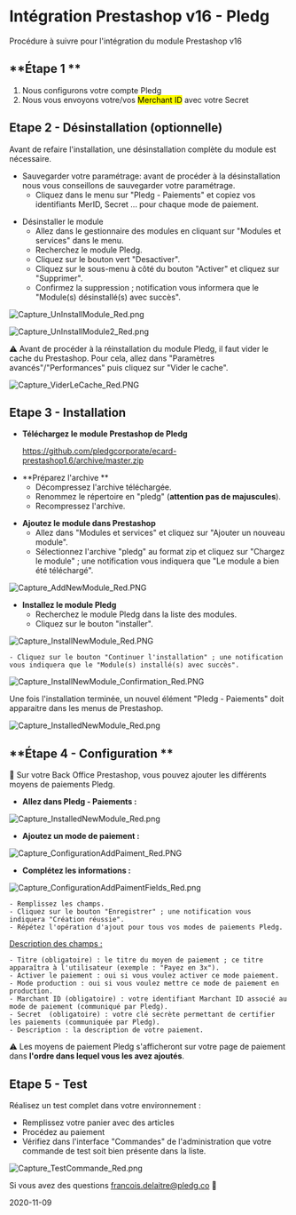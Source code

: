 # Intégration Prestashop v16 - Pledg

Procédure à suivre pour l'intégration du module Prestashop v16

## **Étape 1 **

1. Nous configurons votre compte Pledg
1. Nous vous envoyons votre/vos <mark>Merchant ID</mark> avec votre Secret

## Etape 2 - Désinstallation (optionnelle)

Avant de refaire l'installation, une désinstallation complète du module est nécessaire.

- Sauvegarder votre paramétrage: avant de procéder à la désinstallation nous vous conseillons de sauvegarder votre paramétrage.
  - Cliquez dans le menu sur "Pledg - Paiements" et copiez vos identifiants MerID, Secret ... pour chaque mode de paiement.

* Désinstaller le module
  - Allez dans le gestionnaire des modules en cliquant sur "Modules et services" dans le menu.
  - Recherchez le module Pledg.
  - Cliquez sur le bouton vert "Desactiver".
  - Cliquez sur le sous-menu à côté du bouton "Activer" et cliquez sur "Supprimer".
  - Confirmez la suppression ; notification vous informera que le "Module(s) désinstallé(s) avec succès".

![Capture_UnInstallModule_Red.png](https://storage.googleapis.com/slite-api-files-production/files/IRZjGiN~EW/9010e5b6-d143-4f3d-98e0-a32a7580f16b/Capture_UnInstallModule_Red.png)

![Capture_UnInstallModule2_Red.png](https://storage.googleapis.com/slite-api-files-production/files/IRZjGiN~EW/88772f17-8f58-4e8a-aa6b-c64765529aae/Capture_UnInstallModule2_Red.png)

⚠️ Avant de procéder à la réinstallation du module Pledg, il faut vider le cache du Prestashop. Pour cela, allez dans "Paramètres avancés"/"Performances" puis cliquez sur "Vider le cache".

![Capture_ViderLeCache_Red.PNG](https://storage.googleapis.com/slite-api-files-production/files/IRZjGiN~EW/061493f9-70f4-4ecb-9b62-5cc5a694149e/Capture_ViderLeCache_Red.PNG)

## **Etape 3 - Installation**

- **Téléchargez le module Prestashop de Pledg**

  https://github.com/pledgcorporate/ecard-prestashop1.6/archive/master.zip

* **Préparez l'archive **
  - Décompressez l'archive téléchargée.
  - Renommez le répertoire en "pledg" (**attention pas de majuscules**).
  - Recompressez l'archive.

- **Ajoutez le module dans Prestashop**
  - Allez dans "Modules et services" et cliquez sur "Ajouter un nouveau module".
  - Sélectionnez l'archive "pledg" au format zip et cliquez sur "Chargez le module" ; une notification vous indiquera que "Le module a bien été téléchargé".

![Capture_AddNewModule_Red.PNG](https://storage.googleapis.com/slite-api-files-production/files/IRZjGiN~EW/996e5b89-f14f-4ba5-990c-03c20859f9ad/Capture_AddNewModule_Red.PNG)

- **Installez le module Pledg**
  - Recherchez le module Pledg dans la liste des modules.
  - Cliquez sur le bouton "installer".

![Capture_InstallNewModule_Red.PNG](https://storage.googleapis.com/slite-api-files-production/files/IRZjGiN~EW/218d8a4e-4833-4939-b8c1-be48b055f499/Capture_InstallNewModule_Red.PNG)

    - Cliquez sur le bouton "Continuer l'installation" ; une notification vous indiquera que le "Module(s) installé(s) avec succès".

![Capture_InstallNewModule_Confirmation_Red.PNG](https://storage.googleapis.com/slite-api-files-production/files/IRZjGiN~EW/069c0740-ed5b-48a6-a5ce-b9217b3492ac/Capture_InstallNewModule_Confirmation_Red.PNG)

Une fois l'installation terminée, un nouvel élément "Pledg - Paiements" doit apparaitre dans les menus de Prestashop.

![Capture_InstalledNewModule_Red.png](https://storage.googleapis.com/slite-api-files-production/files/IRZjGiN~EW/14e75310-7192-4534-8fa7-70a23cd749aa/Capture_InstalledNewModule_Red.png)

## **Étape 4 - Configuration **

🔧 Sur votre Back Office Prestashop, vous pouvez ajouter les différents moyens de paiements Pledg.

- **Allez dans Pledg - Paiements :**

![Capture_InstalledNewModule_Red.png](https://storage.googleapis.com/slite-api-files-production/files/IRZjGiN~EW/b1170405-f81d-4eee-8f9f-06d806346703/Capture_InstalledNewModule_Red.png)

- **Ajoutez un mode de paiement :**

![Capture_ConfigurationAddPaiment_Red.PNG](https://storage.googleapis.com/slite-api-files-production/files/IRZjGiN~EW/bdd07499-d20b-4ab7-b7d4-0b8fbc2b557b/Capture_ConfigurationAddPaiment_Red.PNG)

- **Complétez les informations :**

![Capture_ConfigurationAddPaimentFields_Red.png](https://storage.googleapis.com/slite-api-files-production/files/IRZjGiN~EW/fd761524-04cc-421a-a68a-5c02dc4eb6e2/Capture_ConfigurationAddPaimentFields_Red.png)

    - Remplissez les champs.
    - Cliquez sur le bouton "Enregistrer" ; une notification vous indiquera "Création réussie".
    - Répétez l'opération d'ajout pour tous vos modes de paiements Pledg.

<u>Description des champs :</u>

    - Titre (obligatoire) : le titre du moyen de paiement ; ce titre apparaîtra à l'utilisateur (exemple : "Payez en 3x").
    - Activer le paiement : oui si vous voulez activer ce mode paiement.
    - Mode production : oui si vous voulez mettre ce mode de paiement en production.
    - Marchant ID (obligatoire) : votre identifiant Marchant ID associé au mode de paiement (communiqué par Pledg).
    - Secret  (obligatoire) : votre clé secrète permettant de certifier les paiements (communiquée par Pledg).
    - Description : la description de votre paiement.

⚠️ Les moyens de paiement Pledg s'afficheront sur votre page de paiement dans **l'ordre dans lequel vous les avez ajoutés**.

## Etape 5 - Test

Réalisez un test complet dans votre environnement :

- Remplissez votre panier avec des articles
- Procédez au paiement
- Vérifiez dans l'interface "Commandes" de l'administration que votre commande de test soit bien présente dans la liste.

![Capture_TestCommande_Red.png](https://storage.googleapis.com/slite-api-files-production/files/IRZjGiN~EW/5a348b10-bce0-4e62-ac69-004dba37793f/Capture_TestCommande_Red.png)

Si vous avez des questions francois.delaitre@pledg.co 👋

2020-11-09
